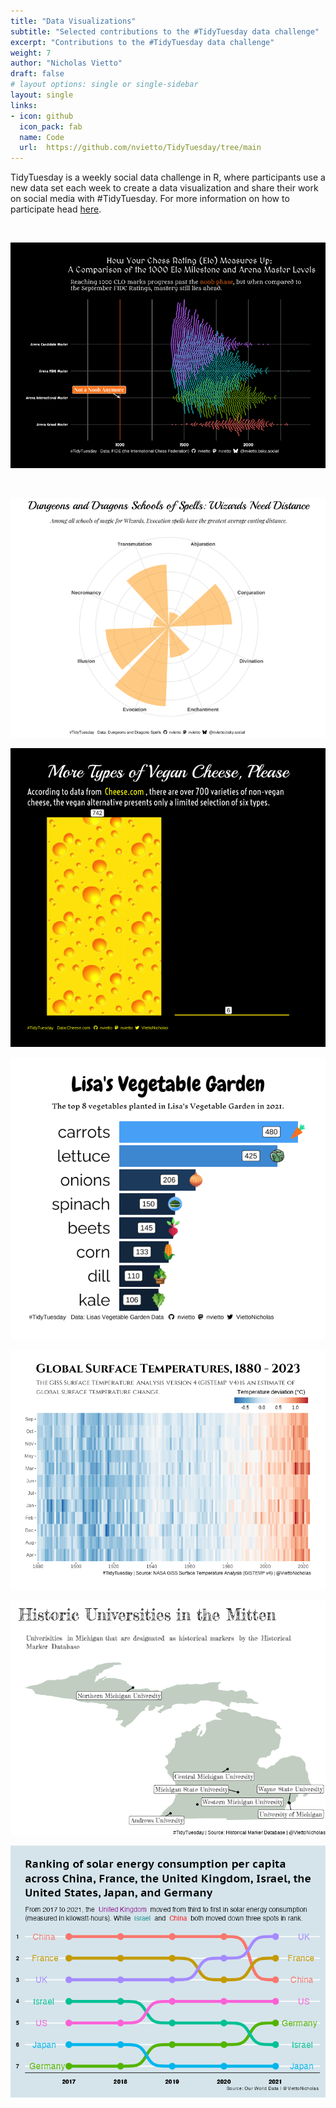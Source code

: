 ```yaml
---
title: "Data Visualizations"
subtitle: "Selected contributions to the #TidyTuesday data challenge"
excerpt: "Contributions to the #TidyTuesday data challenge"
weight: 7
author: "Nicholas Vietto"
draft: false
# layout options: single or single-sidebar
layout: single
links:
- icon: github
  icon_pack: fab
  name: Code
  url:  https://github.com/nvietto/TidyTuesday/tree/main
---
```


TidyTuesday is a weekly social data challenge in R, where participants use a new data set each week to create a data visualization and share their work on social media with #TidyTuesday. For more information on how to participate head [here](https://github.com/rfordatascience/tidytuesday).



<br>

<p style="text-align: center;">
  <img src="FIDE.png" alt="Centered Image">
</p>


<br>

<p style="text-align: center;">
  <img src="d&d.jpg" alt="Centered Image">
</p>


<p style="text-align: center;">
  <img src="cheese.jpg" alt="Centered Image">
</p>


<p style="text-align: center;">
  <img src="Vege.jpg" alt="Centered Image">
</p>

<p style="text-align: center;">
  <img src="Week28.jpg" alt="Centered Image">
</p>

<p style="text-align: center;">
  <img src="Week27.jpg" alt="Centered Image">
</p>

<p style="text-align: center;">
  <img src="Week23.jpg" alt="Centered Image">
</p>

